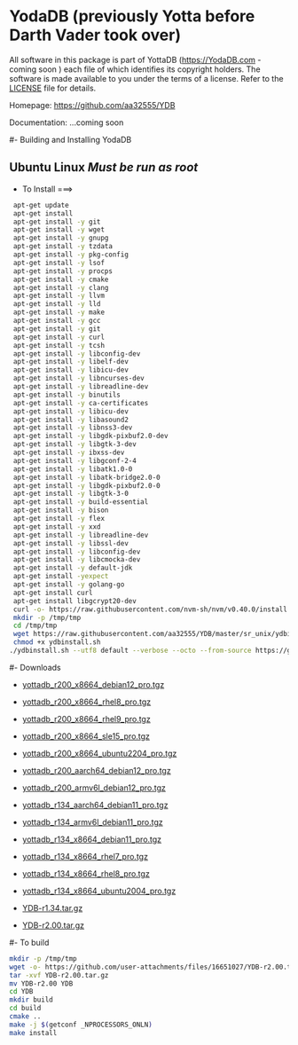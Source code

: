 # YodaDB (previously Yotta before Darth Vader took over)

All software in this package is part of YottaDB (https://YodaDB.com - coming soon ) each
file of which identifies its copyright holders. The software is made available
to you under the terms of a license. Refer to the [LICENSE](LICENSE) file for details.

Homepage: https://github.com/aa32555/YDB

Documentation: ...coming soon

#- Building and Installing YodaDB
 ## Ubuntu Linux ***Must be run as root***

* To Install ===>
```sh
 apt-get update
 apt-get install
 apt-get install -y git
 apt-get install -y wget
 apt-get install -y gnupg
 apt-get install -y tzdata 
 apt-get install -y pkg-config 
 apt-get install -y lsof
 apt-get install -y procps
 apt-get install -y cmake 
 apt-get install -y clang
 apt-get install -y llvm
 apt-get install -y lld
 apt-get install -y make
 apt-get install -y gcc
 apt-get install -y git
 apt-get install -y curl
 apt-get install -y tcsh
 apt-get install -y libconfig-dev
 apt-get install -y libelf-dev
 apt-get install -y libicu-dev
 apt-get install -y libncurses-dev
 apt-get install -y libreadline-dev
 apt-get install -y binutils
 apt-get install -y ca-certificates
 apt-get install -y libicu-dev
 apt-get install -y libasound2
 apt-get install -y libnss3-dev
 apt-get install -y libgdk-pixbuf2.0-dev
 apt-get install -y libgtk-3-dev
 apt-get install -y ibxss-dev
 apt-get install -y libgconf-2-4
 apt-get install -y libatk1.0-0
 apt-get install -y libatk-bridge2.0-0
 apt-get install -y libgdk-pixbuf2.0-0
 apt-get install -y libgtk-3-0
 apt-get install -y build-essential
 apt-get install -y bison
 apt-get install -y flex
 apt-get install -y xxd
 apt-get install -y libreadline-dev
 apt-get install -y libssl-dev
 apt-get install -y libconfig-dev
 apt-get install -y libcmocka-dev
 apt-get install -y default-jdk
 apt-get install -yexpect
 apt-get install -y golang-go
 apt-get install curl
 apt-get install libgcrypt20-dev
 curl -o- https://raw.githubusercontent.com/nvm-sh/nvm/v0.40.0/install.sh | bash
 mkdir -p /tmp/tmp
 cd /tmp/tmp
 wget https://raw.githubusercontent.com/aa32555/YDB/master/sr_unix/ydbinstall.sh
 chmod +x ydbinstall.sh
./ydbinstall.sh --utf8 default --verbose --octo --from-source https://github.com/aa32555/YDB.git --overwrite-existing 
 ```

#- Downloads

- [yottadb_r200_x8664_debian12_pro.tgz](https://github.com/user-attachments/files/16650743/yottadb_r200_x8664_debian12_pro.tgz)

- [yottadb_r200_x8664_rhel8_pro.tgz](https://github.com/user-attachments/files/16650741/yottadb_r200_x8664_rhel8_pro.tgz)

- [yottadb_r200_x8664_rhel9_pro.tgz](https://github.com/user-attachments/files/16650740/yottadb_r200_x8664_rhel9_pro.tgz)

- [yottadb_r200_x8664_sle15_pro.tgz](https://github.com/user-attachments/files/16650739/yottadb_r200_x8664_sle15_pro.tgz)

- [yottadb_r200_x8664_ubuntu2204_pro.tgz](https://github.com/user-attachments/files/16650735/yottadb_r200_x8664_ubuntu2204_pro.tgz)

- [yottadb_r200_aarch64_debian12_pro.tgz](https://github.com/user-attachments/files/16650828/yottadb_r200_aarch64_debian12_pro.tgz)

- [yottadb_r200_armv6l_debian12_pro.tgz](https://github.com/user-attachments/files/16650826/yottadb_r200_armv6l_debian12_pro.tgz)

- [yottadb_r134_aarch64_debian11_pro.tgz](https://github.com/user-attachments/files/16650985/yottadb_r134_aarch64_debian11_pro.tgz)
 
- [yottadb_r134_armv6l_debian11_pro.tgz](https://github.com/user-attachments/files/16650984/yottadb_r134_armv6l_debian11_pro.tgz)
 
- [yottadb_r134_x8664_debian11_pro.tgz](https://github.com/user-attachments/files/16650983/yottadb_r134_x8664_debian11_pro.tgz)
 
- [yottadb_r134_x8664_rhel7_pro.tgz](https://github.com/user-attachments/files/16650982/yottadb_r134_x8664_rhel7_pro.tgz)
 
- [yottadb_r134_x8664_rhel8_pro.tgz](https://github.com/user-attachments/files/16650981/yottadb_r134_x8664_rhel8_pro.tgz)
 
- [yottadb_r134_x8664_ubuntu2004_pro.tgz](https://github.com/user-attachments/files/16650980/yottadb_r134_x8664_ubuntu2004_pro.tgz)

- [YDB-r1.34.tar.gz](https://github.com/user-attachments/files/16650979/YDB-r1.34.tar.gz)

- [YDB-r2.00.tar.gz](https://github.com/user-attachments/files/16651027/YDB-r2.00.tar.gz)


#- To build
```sh
mkdir -p /tmp/tmp
wget -o- https://github.com/user-attachments/files/16651027/YDB-r2.00.tar.gz
tar -xvf YDB-r2.00.tar.gz
mv YDB-r2.00 YDB
cd YDB
mkdir build
cd build
cmake ..
make -j $(getconf _NPROCESSORS_ONLN)
make install
```


